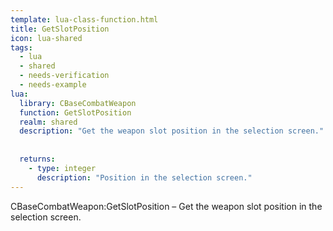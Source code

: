 ```yaml
---
template: lua-class-function.html
title: GetSlotPosition
icon: lua-shared
tags:
  - lua
  - shared
  - needs-verification
  - needs-example
lua:
  library: CBaseCombatWeapon
  function: GetSlotPosition
  realm: shared
  description: "Get the weapon slot position in the selection screen."
  
  
  returns:
    - type: integer
      description: "Position in the selection screen."
---
```


<div class="lua__search__keywords">
CBaseCombatWeapon:GetSlotPosition &#x2013; Get the weapon slot position in the selection screen.
</div>
